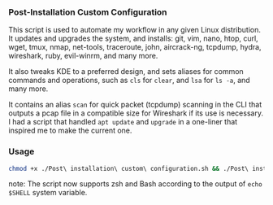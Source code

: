 ### Post-Installation Custom Configuration

This script is used to automate my workflow in any given Linux distribution. It updates and upgrades the system, and installs: git, vim, nano, htop, curl, wget, tmux, nmap, net-tools, traceroute, john, aircrack-ng, tcpdump, hydra, wireshark, ruby, evil-winrm, and many more.

It also tweaks KDE to a preferred design, and sets aliases for common commands and operations, such as `cls` for `clear`, and `lsa` for `ls -a`, and many more.

It contains an alias `scan` for quick packet (tcpdump) scanning in the CLI that outputs a pcap file in a compatible size for Wireshark if its use is necessary.
I had a script that handled `apt update` and `upgrade` in a one-liner that inspired me to make the current one.

### Usage

```bash
chmod +x ./Post\ installation\ custom\ configuration.sh && ./Post\ installation\ custom\ configuration.sh
```

note: The script now supports zsh and Bash according to the output of `echo $SHELL` system variable.
